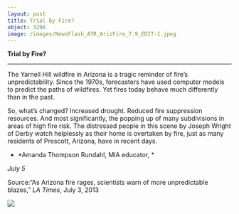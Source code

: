 ```yaml
---
layout: post
title: Trial by Fire?
object: 3296
image: /images/NewsFlash_ATR_ArizFire_7.9_EDIT-1.jpeg
---
```

**Trial by Fire?**

****

The Yarnell Hill wildfire in Arizona is a tragic reminder of fire’s unpredictability. Since the 1970s, forecasters have used computer models to predict the paths of wildfires. Yet fires today behave much differently than in the past. 

So, what’s changed? Increased drought. Reduced fire suppression resources. And most significantly, the popping up of many subdivisions in areas of high fire risk. The distressed people in this scene by Joseph Wright of Derby watch helplessly as their home is overtaken by fire, just as many residents of Prescott, Arizona, have in recent days.

-   *Amanda Thompson Rundahl, MIA educator, *

*July 5*

Source:“As Arizona fire rages, scientists warn of more unpredictable blazes,” *LA Times*, July 3, 2013

![]({{siteurl.base}}/images/NewsFlash_ATR_ArizFire_7.9_EDIT-1.jpeg)

